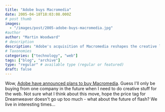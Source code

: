 ```yaml
---
title: "Adobe buys Macromedia"
date: 2005-04-18T18:03:08.000Z
# post thumb
images:
  - "/images/post/2005-adobe-buys-macromedia.jpg"
#author
author: "Martin Woodward"
# description
description: "Adobe's acquisition of Macromedia reshapes the creative landscape, raising concerns about pricing and the future of popular tools like."
# Taxonomies
categories: ["technology", "web"]
tags: ["blog", "archive"]
type: "regular" # available type (regular or featured)
draft: false
---
```


Wow, [Adobe have announced plans to buy Macromedia](http://www.adobe.com/aboutadobe/invrelations/adobeandmacromedia.html). Guess I'll only be buying from one company in the future when I need to do creative stuff for the web. Not sure what I think about this move, hope the price tag for Dreamweaver doesn't go up too much - what about the future of flash? We live in interesting times...
